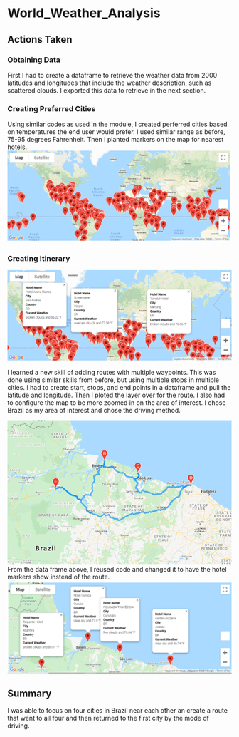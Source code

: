 # World_Weather_Analysis

## Actions Taken

### Obtaining Data
First I had to create a dataframe to retrieve the weather data from 2000 latitudes and longitudes that include the weather description, such as scattered clouds. I exported this data to retrieve in the next section.

### Creating Preferred Cities
Using similar codes as used in the module, I created perferred cities based on temperatures the end user would prefer. I used similar range as before, 75-95 degrees Fahrenheit. Then I planted markers on the map for nearest hotels.
![Vacation_Search/WeatherPy_vacation_map.png](Vacation_Search/WeatherPy_vacation_map.png) 

### Creating Itinerary

![Vacation_Itinerary/WeatherPy_vacation_map.png](Vacation_Itinerary/WeatherPy_vacation_map.png)

I learned a new skill of adding routes with multiple waypoints. This was done using similar skills from before, but using multiple stops in multiple cities. I had to create start, stops, and end points in a dataframe and pull the latitude and longitude. Then I ploted the layer over for the route. I also had to configure the map to be more zoomed in on the area of interest. I chose Brazil as my area of interest and chose the driving method.

![Vacation_Itinerary/WeatherPy_travel_map.png](Vacation_Itinerary/WeatherPy_travel_map.png)
From the data frame above, I reused code and changed it to have the hotel markers show instead of the route.
![Vacation_Itinerary/WeatherPy_travel_map_markers.png](Vacation_Itinerary/WeatherPy_travel_map_markers.png)

## Summary
I was able to focus on four cities in Brazil near each other an create a route that went to all four and then returned to the first city by the mode of driving.
